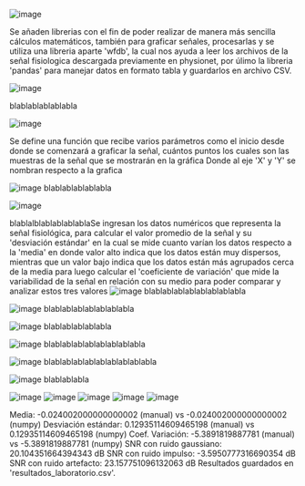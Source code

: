 
![image](https://github.com/user-attachments/assets/80df962c-52ca-496f-84d6-1f1db3b9e9f3)

Se añaden librerias con el fin de poder realizar de manera más sencilla cálculos matemáticos, también para graficar señales, procesarlas y se utiliza una libreria aparte 'wfdb', la cual nos ayuda a leer los archivos de la señal fisiologica descargada previamente en physionet, por úlimo la libreria 'pandas' para manejar datos en formato tabla y guardarlos en archivo CSV.

![image](https://github.com/user-attachments/assets/3f1330c3-ec44-40e0-bd02-b84bbfb3351e)

blablablablablabla

![image](https://github.com/user-attachments/assets/48347ca2-b573-47c0-b1fd-9dc1cf113237)

 Se define una función que recibe varios parámetros como el inicio desde donde se comenzará a graficar la señal, cuántos puntos los cuales son las muestras de la señal que se mostrarán en la gráfica
Donde al eje 'X' y 'Y' se nombran respecto a la grafica

![image](https://github.com/user-attachments/assets/8d61e777-8ece-400e-9d36-c3e420274c4f)
blablablablablabla

![image](https://github.com/user-attachments/assets/e3aeca58-7603-401e-aa71-ebb33ecb4864)

blablalblablablablablaSe ingresan los datos numéricos que representa la señal fisiológica, para calcular el valor promedio de la señal y su 'desviación estándar' en la cual se mide cuanto varían los datos respecto a la 'media' en donde valor alto indica que los datos están muy dispersos, mientras que un valor bajo indica que los datos están más agrupados cerca de la media para luego calcular el 'coeficiente de variación' que mide la variabilidad de la señal en relación con su medio para poder comparar y analizar estos tres valores
![image](https://github.com/user-attachments/assets/94dded00-71dc-4035-b789-73eeb26d1b14)
blablablablablablablablabla

![image](https://github.com/user-attachments/assets/5a10f00b-6482-48e8-ba35-89eae386f996)
blablablablablablablabla

![image](https://github.com/user-attachments/assets/95a662cc-6067-4450-a5c2-bf1a6c8802ac)
blablablablablabla

![image](https://github.com/user-attachments/assets/654df77f-6517-4641-bcc2-1501dbdc783d)
blablablablablablablablabla

![image](https://github.com/user-attachments/assets/ec944df2-16d0-4864-8964-2a3fa1e5d93f)
blablablablablablablablablabla

![image](https://github.com/user-attachments/assets/812736fe-152b-43be-b89b-b4d6b22e0f61)
blablablabla

![image](https://github.com/user-attachments/assets/db7da50a-777f-4bba-8adf-99808f6f25ae)
![image](https://github.com/user-attachments/assets/fd143544-41c7-4997-a5bc-2cc71cafb474)
![image](https://github.com/user-attachments/assets/f4621f06-1587-4de0-b1eb-c4ee30340df7)
![image](https://github.com/user-attachments/assets/dab18c8b-66c0-4b67-9a35-9175a8c24ea8)
![image](https://github.com/user-attachments/assets/986c9b20-fd1a-46cf-b510-c37318d71ba8)


Media: -0.024002000000000002 (manual) vs -0.024002000000000002 (numpy)
Desviación estándar: 0.12935114609465198 (manual) vs 0.12935114609465198 (numpy)
Coef. Variación: -5.3891819887781 (manual) vs -5.3891819887781 (numpy)
SNR con ruido gaussiano: 20.104351664394343 dB
SNR con ruido impulso: -3.5950777316690354 dB
SNR con ruido artefacto: 23.157751096132063 dB
Resultados guardados en 'resultados_laboratorio.csv'.
